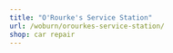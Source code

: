 ```yaml
---
title: "O'Rourke's Service Station"
url: /woburn/orourkes-service-station/
shop: car repair
---
```

